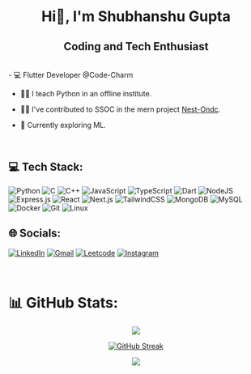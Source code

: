 
<h1 align="center">Hi👋, I'm Shubhanshu Gupta</h1>
<h2 align="center">Coding and Tech Enthusiast</h2>

<br>
- 💻 Flutter Developer @Code-Charm

- 🧑‍🏫 I teach Python in an offline institute.

- 👨‍💻 I've contributed to SSOC in the mern project [Nest-Ondc](https://github.com/MAVRICK-1/Nest-Ondc/).

- 🤖 Currently exploring ML.
<br>

## 💻 Tech Stack:
![Python](https://img.shields.io/badge/python-3670A0?style=for-the-badge&logo=python&logoColor=ffdd54) 
![C](https://img.shields.io/badge/c-%2300599C.svg?style=for-the-badge&logo=c&logoColor=white) 
![C++](https://img.shields.io/badge/c++-%2300599C.svg?style=for-the-badge&logo=c%2B%2B&logoColor=white) 
![JavaScript](https://img.shields.io/badge/javascript-%23323330.svg?style=for-the-badge&logo=javascript&logoColor=%23F7DF1E) 
![TypeScript](https://img.shields.io/badge/typescript-%23007ACC.svg?style=for-the-badge&logo=typescript&logoColor=white)
![Dart](https://img.shields.io/badge/Dart-0175C2?style=for-the-badge&logo=dart&logoColor=white)
![NodeJS](https://img.shields.io/badge/node.js-6DA55F?style=for-the-badge&logo=node.js&logoColor=white) 
![Express.js](https://img.shields.io/badge/express.js-%23404d59.svg?style=for-the-badge&logo=express&logoColor=%2361DAFB) 
![React](https://img.shields.io/badge/react-%2320232a.svg?style=for-the-badge&logo=react&logoColor=%2361DAFB)
![Next.js](https://img.shields.io/badge/next.js-%23000000.svg?style=for-the-badge&logo=nextdotjs&logoColor=white)
![TailwindCSS](https://img.shields.io/badge/tailwindcss-%2338B2AC.svg?style=for-the-badge&logo=tailwind-css&logoColor=white)
![MongoDB](https://img.shields.io/badge/mongodb-%2347A248.svg?style=for-the-badge&logo=mongodb&logoColor=white) 
![MySQL](https://img.shields.io/badge/mysql-%2300f.svg?style=for-the-badge&logo=mysql&logoColor=white) 
![Docker](https://img.shields.io/badge/docker-%230db7ed.svg?style=for-the-badge&logo=docker&logoColor=white) 
![Git](https://img.shields.io/badge/git-%23F05033.svg?style=for-the-badge&logo=git&logoColor=white) 
![Linux](https://img.shields.io/badge/Linux-FCC624?style=for-the-badge&logo=linux&logoColor=black)
<br>

## 🌐 Socials:

[![LinkedIn](https://img.shields.io/badge/LinkedIn-0077B5?style=for-the-badge&logo=linkedin&logoColor=white)](https://www.linkedin.com/in/shubhanshugupta02/)
[![Gmail](https://img.shields.io/badge/Gmail-D14836?style=for-the-badge&logo=gmail&logoColor=white)](mailto:shubhanshu004@gmail.com)
[![Leetcode](https://img.shields.io/badge/-LeetCode-ff8c00?style=for-the-badge&labelColor=ff8c00&logo=LeetCode&logoColor=white)](https://leetcode.com/u/shubhanshugupta02/)
[![Instagram](https://img.shields.io/badge/Instagram-E4405F?style=for-the-badge&logo=instagram&logoColor=white)](https://www.instagram.com/shubhanshu02/)

<br>

# 📊 GitHub Stats:
<div align="center">

![](https://github-readme-stats.vercel.app/api?username=shubhanshu-02&theme=dark&hide_border=false&include_all_commits=true&count_private=true)<br/>

[![GitHub Streak](https://github-readme-streak-stats.herokuapp.com?user=shubhanshu-02&theme=merko&border_radius=10&ring=FFFFFF&fire=00A39E)](https://git.io/streak-stats)

![](https://github-readme-stats.vercel.app/api/top-langs/?username=shubhanshu-02&theme=dark&hide_border=false&include_all_commits=true&count_private=true&layout=compact)
</div>

<!--
**shubhanshu-02/shubhanshu-02** is a ✨ _special_ ✨ repository because its `README.md` (this file) appears on your GitHub profile.

Here are some ideas to get you started:

- 🔭 I’m currently working on ...
- 🌱 I’m currently learning ...
- 👯 I’m looking to collaborate on ...
- 🤔 I’m looking for help with ...
- 💬 Ask me about ...
- 📫 How to reach me: ...
- 😄 Pronouns: ...
- ⚡ Fun fact: ...
-->
